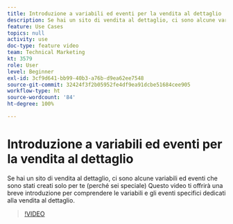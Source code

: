 ```yaml
---
title: Introduzione a variabili ed eventi per la vendita al dettaglio
description: Se hai un sito di vendita al dettaglio, ci sono alcune variabili ed eventi che sono stati creati solo per te (perché sei speciale) Questo video ti offrirà una breve introduzione per comprendere le variabili e gli eventi specifici dedicati alla vendita al dettaglio.
feature: Use Cases
topics: null
activity: use
doc-type: feature video
team: Technical Marketing
kt: 3579
role: User
level: Beginner
exl-id: 3cf9d641-bb99-40b3-a76b-d9ea62ee7548
source-git-commit: 32424f3f2b05952fe4df9ea91dcbe51684cee905
workflow-type: ht
source-wordcount: '84'
ht-degree: 100%

---
```


# Introduzione a variabili ed eventi per la vendita al dettaglio

Se hai un sito di vendita al dettaglio, ci sono alcune variabili ed eventi che sono stati creati solo per te (perché sei speciale) Questo video ti offrirà una breve introduzione per comprendere le variabili e gli eventi specifici dedicati alla vendita al dettaglio.

>[!VIDEO](https://video.tv.adobe.com/v/28750/?quality=12)
